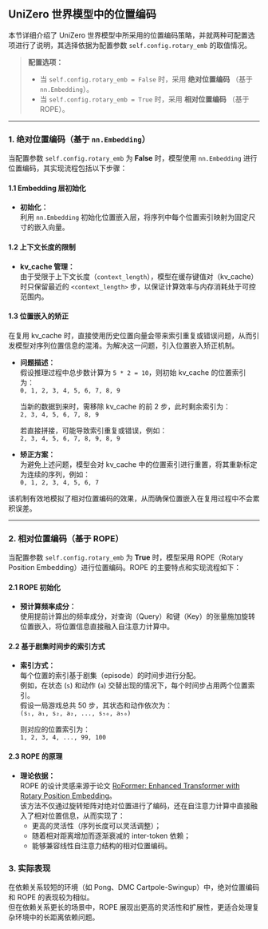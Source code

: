 ## UniZero 世界模型中的位置编码

本节详细介绍了 UniZero 世界模型中所采用的位置编码策略，并就两种可配置选项进行了说明，其选择依据为配置参数 `self.config.rotary_emb` 的取值情况。

> **配置选项：**
> - 当 `self.config.rotary_emb = False` 时，采用 **绝对位置编码** （基于 `nn.Embedding`）。
> - 当 `self.config.rotary_emb = True` 时，采用 **相对位置编码** （基于 ROPE）。

---

### 1. 绝对位置编码（基于 `nn.Embedding`）

当配置参数 `self.config.rotary_emb` 为 **False** 时，模型使用 `nn.Embedding` 进行位置编码，其实现流程包括以下步骤：

#### 1.1 Embedding 层初始化

- **初始化：**  
  利用 `nn.Embedding` 初始化位置嵌入层，将序列中每个位置索引映射为固定尺寸的嵌入向量。

#### 1.2 上下文长度的限制

- **kv_cache 管理：**  
  由于受限于上下文长度（`context_length`），模型在缓存键值对（kv_cache）时只保留最近的 `<context_length>` 步，以保证计算效率与内存消耗处于可控范围内。

#### 1.3 位置嵌入的矫正

在复用 kv_cache 时，直接使用历史位置向量会带来索引重复或错误问题，从而引发模型对序列位置信息的混淆。为解决这一问题，引入位置嵌入矫正机制。

- **问题描述：**  
  假设推理过程中总步数计算为 `5 * 2 = 10`，则初始 kv_cache 的位置索引为：  
  `0, 1, 2, 3, 4, 5, 6, 7, 8, 9`  
  
  当新的数据到来时，需移除 kv_cache 的前 2 步，此时剩余索引为：  
  `2, 3, 4, 5, 6, 7, 8, 9`  
  
  若直接拼接，可能导致索引重复或错误，例如：  
  `2, 3, 4, 5, 6, 7, 8, 9, 8, 9`

- **矫正方案：**  
  为避免上述问题，模型会对 kv_cache 中的位置索引进行重置，将其重新标定为连续的序列，例如：  
  `0, 1, 2, 3, 4, 5, 6, 7`

该机制有效地模拟了相对位置编码的效果，从而确保位置嵌入在复用过程中不会累积误差。

---

### 2. 相对位置编码（基于 ROPE）

当配置参数 `self.config.rotary_emb` 为 **True** 时，模型采用 ROPE（Rotary Position Embedding）进行位置编码。ROPE 的主要特点和实现流程如下：

#### 2.1 ROPE 初始化

- **预计算频率成分：**  
  使用提前计算出的频率成分，对查询（Query）和键（Key）的张量施加旋转位置嵌入，将位置信息直接融入自注意力计算中。

#### 2.2 基于剧集时间步的索引方式

- **索引方式：**  
  每个位置的索引基于剧集（episode）的时间步进行分配。  
  例如，在状态 (`s`) 和动作 (`a`) 交替出现的情况下，每个时间步占用两个位置索引。  
  假设一局游戏总共 50 步，其状态和动作依次为：  
  `(s₁, a₁, s₂, a₂, ..., s₅₀, a₅₀)`  
  
  则对应的位置索引为：  
  `1, 2, 3, 4, ..., 99, 100`

#### 2.3 ROPE 的原理

- **理论依据：**  
  ROPE 的设计灵感来源于论文 [RoFormer: Enhanced Transformer with Rotary Position Embedding](https://arxiv.org/abs/2104.09864)。  
  该方法不仅通过旋转矩阵对绝对位置进行了编码，还在自注意力计算中直接融入了相对位置信息，从而实现了：
  - 更高的灵活性（序列长度可以灵活调整）；
  - 随着相对距离增加而逐渐衰减的 inter-token 依赖；
  - 能够兼容线性自注意力结构的相对位置编码。

### 3. 实际表现

在依赖关系较短的环境（如 Pong、DMC Cartpole-Swingup）中，绝对位置编码和 ROPE 的表现较为相似。  
但在依赖关系更长的场景中，ROPE 展现出更高的灵活性和扩展性，更适合处理复杂环境中的长距离依赖问题。

